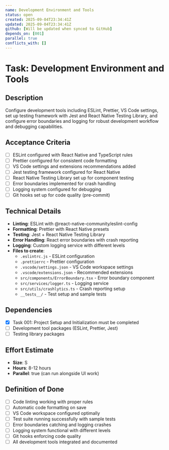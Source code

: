 ```yaml
---
name: Development Environment and Tools
status: open
created: 2025-09-04T23:34:41Z
updated: 2025-09-04T23:34:41Z
github: [Will be updated when synced to GitHub]
depends_on: [001]
parallel: true
conflicts_with: []
---
```


# Task: Development Environment and Tools

## Description

Configure development tools including ESLint, Prettier, VS Code settings, set up testing framework with Jest and React Native Testing Library, and configure error boundaries and logging for robust development workflow and debugging capabilities.

## Acceptance Criteria

- [ ] ESLint configured with React Native and TypeScript rules
- [ ] Prettier configured for consistent code formatting
- [ ] VS Code settings and extensions recommendations added
- [ ] Jest testing framework configured for React Native
- [ ] React Native Testing Library set up for component testing
- [ ] Error boundaries implemented for crash handling
- [ ] Logging system configured for debugging
- [ ] Git hooks set up for code quality (pre-commit)

## Technical Details

- **Linting**: ESLint with @react-native-community/eslint-config
- **Formatting**: Prettier with React Native presets
- **Testing**: Jest + React Native Testing Library
- **Error Handling**: React error boundaries with crash reporting
- **Logging**: Custom logging service with different levels
- **Files to create**:
  - `.eslintrc.js` - ESLint configuration
  - `.prettierrc` - Prettier configuration
  - `.vscode/settings.json` - VS Code workspace settings
  - `.vscode/extensions.json` - Recommended extensions
  - `src/components/ErrorBoundary.tsx` - Error boundary component
  - `src/services/logger.ts` - Logging service
  - `src/utils/crashlytics.ts` - Crash reporting setup
  - `__tests__/` - Test setup and sample tests

## Dependencies

- [x] Task 001: Project Setup and Initialization must be completed
- [ ] Development tool packages (ESLint, Prettier, Jest)
- [ ] Testing library packages

## Effort Estimate

- **Size**: S
- **Hours**: 8-12 hours
- **Parallel**: true (can run alongside UI work)

## Definition of Done

- [ ] Code linting working with proper rules
- [ ] Automatic code formatting on save
- [ ] VS Code workspace configured optimally
- [ ] Test suite running successfully with sample tests
- [ ] Error boundaries catching and logging crashes
- [ ] Logging system functional with different levels
- [ ] Git hooks enforcing code quality
- [ ] All development tools integrated and documented